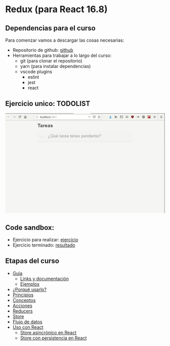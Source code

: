 # Redux (para React 16.8)

## Dependencias para el curso
Para comenzar vamos a descargar las cosas necesarias:
- Repositorio de github: [github](https://github.com/FedeG/react-redux-workshop)
- Herramientas para trabajar a lo largo del curso:
  - git (para clonar el repositorio)
  - yarn (para instalar dependencias)
  - vscode plugins
    - eslint
    - jest
    - react

## Ejercicio unico: TODOLIST
![](assets/todolist.gif)

## Code sandbox:
- Ejercicio para realizar: [ejercicio](https://codesandbox.io/s/react-redux-ejercicio-45oi8)
- Ejercicio terminado: [resultado](https://codesandbox.io/s/react-redux-terminado-9g6uu)

## Etapas del curso
- [Guía](redux/README.md)
  - [Links y documentación](redux/links.md)
  - [Ejemplos](https://es.redux.js.org/docs/introduccion/ejemplos.html)
- [¿Porqué usarlo?](redux/motivation.md)
- [Principios](redux/principles.md)
- [Conceptos](redux/overview.md)
- [Acciones](redux/actions.md)
- [Reducers](redux/reducers.md)
- [Store](redux/store.md)
- [Flujo de datos](redux/dataflow.md)
- [Uso con React](redux/react.md)
  - [Store asincrónico en React](redux/thunk.md)
  - [Store con persistencia en React](redux/persist.md)
